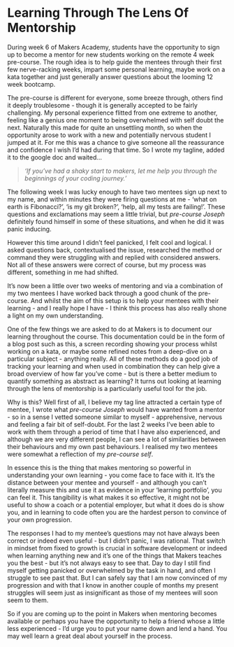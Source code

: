 # Learning Through The Lens Of Mentorship

During week 6 of Makers Academy, students have the opportunity to sign up to become a mentor for new students working on the remote 4 week pre-course. The rough idea is to help guide the mentees through their first few nerve-racking weeks, impart some personal learning, maybe work on a kata together and just generally answer questions about the looming 12 week bootcamp.

The pre-course is different for everyone, some breeze through, others find it deeply troublesome - though it is generally accepted to be fairly challenging. My personal experience flitted from one extreme to another, feeling like a genius one moment to being overwhelmed with self doubt the next. Naturally this made for quite an unsettling month, so when the opportunity arose to work with a new and potentially nervous student I jumped at it. For me this was a chance to give someone all the reassurance and confidence I wish I’d had during that time. So I wrote my tagline, added it to the google doc and waited…

> *‘If you’ve had a shaky start to makers, let me help you through the beginnings of your coding journey.’*

The following week I was lucky enough to have two mentees sign up next to my name, and within minutes they were firing questions at me - ‘what on earth is Fibonacci?’, ‘is my git broken?’, ‘help, all my tests are failing!’. These questions and exclamations may seem a little trivial, but *pre-course Joseph* definitely found himself in some of these situations, and when he did it was panic inducing.

However this time around I didn’t feel panicked, I felt cool and logical. I asked questions back, contextualised the issue, researched the method or command they were struggling with and replied with considered answers. Not all of these answers were correct of course, but my process was different, something in me had shifted.

It’s now been a little over two weeks of mentoring and via a combination of my two mentees I have worked back through a good chunk of the pre-course. And whilst the aim of this setup is to help your mentees with their learning - and I really hope I have - I think this process has also really shone a light on my own understanding.

One of the few things we are asked to do at Makers is to document our learning throughout the course. This documentation could be in the form of a blog post such as this, a screen recording showing your process whilst working on a kata, or maybe some refined notes from a deep-dive on a particular subject - anything really. All of these methods do a good job of tracking your learning and when used in combination they can help give a broad overview of how far you’ve come - but is there a better medium to quantify something as abstract as learning? It turns out looking at learning through the lens of mentorship is a particularly useful tool for the job.

Why is this? Well first of all, I believe my tag line attracted a certain type of mentee, I wrote what *pre-course Joseph* would have wanted from a mentor - so in a sense I vetted someone similar to myself - apprehensive, nervous and feeling a fair bit of self-doubt. For the last 2 weeks I’ve been able to work with them through a period of time that I have also experienced, and although we are very different people, I can see a lot of similarities between their behaviours and my own past behaviours. I realised my two mentees were somewhat a reflection of my *pre-course self*.

In essence this is the thing that makes mentoring so powerful in understanding your own learning - you come face to face with it. It’s the distance between your mentee and yourself - and although you can’t literally measure this and use it as evidence in your ‘learning portfolio’, you can feel it. This tangibility is what makes it so effective, it might not be useful to show a coach or a potential employer, but what it does do is show you, and in learning to code often you are the hardest person to convince of your own progression.

The responses I had to my mentee’s questions may not have always been correct or indeed even useful - but I didn’t panic, I was rational. That switch in mindset from fixed to growth is crucial in software development or indeed when learning anything new and it’s one of the things that Makers teaches you the best - but it’s not always easy to see that. Day to day I still find myself getting panicked or overwhelmed by the task in hand, and often I struggle to see past that. But I can safely say that I am now convinced of my progression and with that I know in another couple of months my present struggles will seem just as insignificant as those of my mentees will soon seem to them.

So if you are coming up to the point in Makers when mentoring becomes available or perhaps you have the opportunity to help a friend whose a little less experienced - I’d urge you to put your name down and lend a hand. You may well learn a great deal about yourself in the process.
